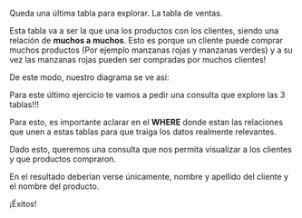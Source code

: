 Queda una última tabla para explorar. La tabla de ventas.

Esta tabla va a ser la que una los productos con los clientes, siendo una relación de **muchos a muchos**. Esto es porque un cliente puede comprar muchos productos (Por ejemplo manzanas rojas y manzanas verdes) y a su vez las manzanas rojas pueden ser compradas por muchos clientes!

De este modo, nuestro diagrama se ve así:

<div
  class='mu-erd'
  data-entities='{
    "clientes": {
      "id": {
        "type": "Integer",
        "pk": true
      },
      "nombre": {
        "type": "Text"
      },
      "apellido" : {
        "type": "Text"
      }
    },
    "ventas": {
      "id": {
        "type": "Integer",
        "pk": true
      },
      "id_cliente" : {
        "type": "Integer",
        "fk": {
          "to": { "entity": "clientes", "column": "id" },
          "type": "many_to_one"
        }
      },
      "id_producto" : {
        "type": "Integer",
        "fk": {
          "to": { "entity": "productos", "column": "id" },
          "type": "many_to_one"
        }
      }
    },
    "productos": {
      "id": {
        "type": "Integer",
        "pk": true
      },
      "nombre": {
        "type": "Text"
      },
      "modelo": {
        "type": "Text"
      },
      "descripcion": {
        "type": "Text"
      },
      "precio": {
        "type": "Real"
      },
      "puntuacion": {
        "type": "Real"
      },
      "id_categoria" : {
        "type": "Integer"
      },
      "id_marca" : {
        "type": "Integer"
      }
    }
  }'>
</div>

Para este último ejercicio te vamos a pedir una consulta que explore las 3 tablas!!!

Para esto, es importante aclarar en el **WHERE** donde estan las relaciones que unen a estas tablas para que traiga los datos realmente relevantes.

Dado esto, queremos una consulta que nos permita visualizar a los clientes y que productos compraron.

En el resultado deberían verse únicamente, nombre y apellido del cliente y el nombre del producto.

¡Éxitos!